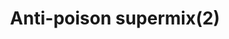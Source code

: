 ---
layout: item
title: Anti-poison supermix(2)
item-id: 11473
datatable: true
id: 11473
name: "Anti-poison supermix(2)"
members: true
lowalch: 86
highalch: 129
examine: "Two doses of fishy super antipoison potion."
monsters:
  - id: 5566
    name: "Ferocious barbarian spirit"
    members: true
    combat_level: 166
    wiki_url: "https://oldschool.runescape.wiki/w/Ferocious_barbarian_spirit"
    drops:
      - quantity: "1"
        rarity: 0.0078125
        drop_requirements: null
---